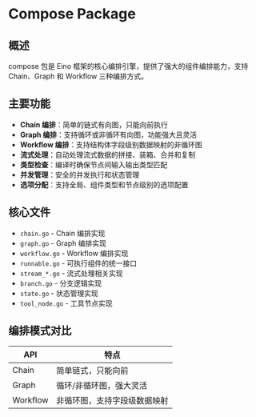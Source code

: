# Compose Package

## 概述

compose 包是 Eino 框架的核心编排引擎，提供了强大的组件编排能力，支持 Chain、Graph 和 Workflow 三种编排方式。

## 主要功能

- **Chain 编排**：简单的链式有向图，只能向前执行
- **Graph 编排**：支持循环或非循环有向图，功能强大且灵活
- **Workflow 编排**：支持结构体字段级别数据映射的非循环图
- **流式处理**：自动处理流式数据的拼接、装箱、合并和复制
- **类型检查**：编译时确保节点间输入输出类型匹配
- **并发管理**：安全的并发执行和状态管理
- **选项分配**：支持全局、组件类型和节点级别的选项配置

## 核心文件

- `chain.go` - Chain 编排实现
- `graph.go` - Graph 编排实现
- `workflow.go` - Workflow 编排实现
- `runnable.go` - 可执行组件的统一接口
- `stream_*.go` - 流式处理相关实现
- `branch.go` - 分支逻辑实现
- `state.go` - 状态管理实现
- `tool_node.go` - 工具节点实现

## 编排模式对比

| API      | 特点                                   |
|----------|----------------------------------------|
| Chain    | 简单链式，只能向前                      |
| Graph    | 循环/非循环图，强大灵活                 |
| Workflow | 非循环图，支持字段级数据映射            |

